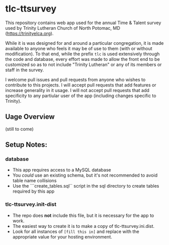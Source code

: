 # tlc-ttsurvey

This repository contains web app used for the annual Time & Talent survey used by
Trinity Lutheran Church of North Potomac, MD (https://trinityelca.org).  

While it is was designed for and around a particular congregation, it is made 
available to anyone who feels it may be of use to them (with or without modification).
To that end, while the prefix ```tlc``` is used extensively through the code and
database, every effort was made to allow the front end to be customized so as to
not include "Trinity Lutheran" or any of its members or staff in the survey.

I welcome pull issues and pull requests from anyone who wishes to contribute to
this projects.  I will accept pull requests that add features or increase generality
in it usage.  I will not accept pull requests that add specificity to any partiular
user of the app (including changes specific to Trinity).

## Uage Overview

(still to come)


## Setup Notes:

### database
- This app requires access to a MySQL database
- You *could* use an existing schema, but it's not recommended to avoid table name collisions
- Use the ```create_tables.sql`` script in the sql directory to create tables required by this app

### tlc-ttsurvey.init-dist
- The repo does **not** include this file, but it is necessary for the app to work.
- The easiest way to create it is to make a copy of tlc-ttsurvey.ini.dist.
- Look for all instances of ```[fill this in]``` and replace with the appropriate value for your hosting environment.
